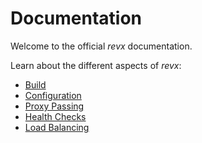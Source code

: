 # Documentation

Welcome to the official *revx* documentation.

Learn about the different aspects of *revx*:

- [Build](./build.md)
- [Configuration](./configuration.md)
- [Proxy Passing](./proxypass.md)
- [Health Checks](./healthchecks.md)
- [Load Balancing](./loadbalancing.md)